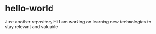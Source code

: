 # hello-world
Just another repository
Hi I am working on learning new technologies to stay relevant and valuable
